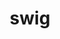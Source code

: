 ---
title: "swig"
layout: cache
categories: [package, v0.18.1]
meta: {"versions": ["4.0.2", "4.0.2-fortran"], "compilers": ["gcc@=7.3.1", "gcc@=7.5.0"], "oss": ["amzn2", "ubuntu18.04"], "platforms": ["linux"], "targets": ["aarch64", "graviton2", "x86_64", "x86_64_v3", "x86_64_v4"], "stacks": ["aws-ahug", "aws-ahug-aarch64", "data-vis-sdk", "e4s", "root"], "num_specs": 6, "num_specs_by_stack": {"data-vis-sdk": 1, "root": 6, "e4s": 2, "aws-ahug": 2, "aws-ahug-aarch64": 2}}
spec_details: [{"hash": "oict53bxvuhepm3lzbfo2rliz7fpqfor", "compiler": "gcc@=7.5.0", "versions": ["4.0.2"], "os": "ubuntu18.04", "platform": "linux", "target": "x86_64", "variants": [], "stacks": ["data-vis-sdk", "root", "e4s"], "size": "-", "tarball": "https://binaries.spack.io/releases/v0.18.1/build_cache/linux-ubuntu18.04-x86_64/gcc-7.5.0/swig-4.0.2/linux-ubuntu18.04-x86_64-gcc-7.5.0-swig-4.0.2-oict53bxvuhepm3lzbfo2rliz7fpqfor.spack"}, {"hash": "zorswycl7z2whjmd2a5nsrta33abrtun", "compiler": "gcc@=7.5.0", "versions": ["4.0.2-fortran"], "os": "ubuntu18.04", "platform": "linux", "target": "x86_64", "variants": [], "stacks": ["root", "e4s"], "size": "-", "tarball": "https://binaries.spack.io/releases/v0.18.1/build_cache/linux-ubuntu18.04-x86_64/gcc-7.5.0/swig-4.0.2-fortran/linux-ubuntu18.04-x86_64-gcc-7.5.0-swig-4.0.2-fortran-zorswycl7z2whjmd2a5nsrta33abrtun.spack"}, {"hash": "kx5requv6bihc7cvx3dl4j5vrl6zo5to", "compiler": "gcc@=7.3.1", "versions": ["4.0.2"], "os": "amzn2", "platform": "linux", "target": "x86_64_v4", "variants": [], "stacks": ["aws-ahug", "root"], "size": "-", "tarball": "https://binaries.spack.io/releases/v0.18.1/build_cache/linux-amzn2-x86_64_v4/gcc-7.3.1/swig-4.0.2/linux-amzn2-x86_64_v4-gcc-7.3.1-swig-4.0.2-kx5requv6bihc7cvx3dl4j5vrl6zo5to.spack"}, {"hash": "ba5eiwvtw4nhrul43kvwxg5ae5djfjnn", "compiler": "gcc@=7.3.1", "versions": ["4.0.2"], "os": "amzn2", "platform": "linux", "target": "aarch64", "variants": [], "stacks": ["root", "aws-ahug-aarch64"], "size": "-", "tarball": "https://binaries.spack.io/releases/v0.18.1/build_cache/linux-amzn2-aarch64/gcc-7.3.1/swig-4.0.2/linux-amzn2-aarch64-gcc-7.3.1-swig-4.0.2-ba5eiwvtw4nhrul43kvwxg5ae5djfjnn.spack"}, {"hash": "cgub4iohjpwfk366debw4awrnodmv2si", "compiler": "gcc@=7.3.1", "versions": ["4.0.2"], "os": "amzn2", "platform": "linux", "target": "graviton2", "variants": [], "stacks": ["root", "aws-ahug-aarch64"], "size": "-", "tarball": "https://binaries.spack.io/releases/v0.18.1/build_cache/linux-amzn2-graviton2/gcc-7.3.1/swig-4.0.2/linux-amzn2-graviton2-gcc-7.3.1-swig-4.0.2-cgub4iohjpwfk366debw4awrnodmv2si.spack"}, {"hash": "px4suvcm53hqpw5jpgjrtezqxfplqqpe", "compiler": "gcc@=7.3.1", "versions": ["4.0.2"], "os": "amzn2", "platform": "linux", "target": "x86_64_v3", "variants": [], "stacks": ["aws-ahug", "root"], "size": "-", "tarball": "https://binaries.spack.io/releases/v0.18.1/build_cache/linux-amzn2-x86_64_v3/gcc-7.3.1/swig-4.0.2/linux-amzn2-x86_64_v3-gcc-7.3.1-swig-4.0.2-px4suvcm53hqpw5jpgjrtezqxfplqqpe.spack"}]
---